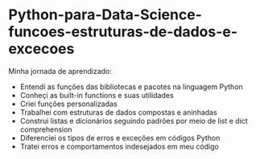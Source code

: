 # Python-para-Data-Science-funcoes-estruturas-de-dados-e-excecoes

Minha jornada de aprendizado:

- Entendi as funções das bibliotecas e pacotes na linguagem Python
- Conheçi as built-in functions e suas utilidades
- Criei funções personalizadas
- Trabalhei com estruturas de dados compostas e aninhadas
- Construi listas e dicionários seguindo padrões por meio de list e dict comprehension
- Diferenciei os tipos de erros e exceções em códigos Python
- Tratei erros e comportamentos indesejados em meu código
